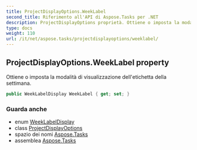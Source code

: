 ```yaml
---
title: ProjectDisplayOptions.WeekLabel
second_title: Riferimento all'API di Aspose.Tasks per .NET
description: ProjectDisplayOptions proprietà. Ottiene o imposta la modalità di visualizzazione delletichetta della settimana.
type: docs
weight: 110
url: /it/net/aspose.tasks/projectdisplayoptions/weeklabel/
---
```

## ProjectDisplayOptions.WeekLabel property

Ottiene o imposta la modalità di visualizzazione dell'etichetta della settimana.

```csharp
public WeekLabelDisplay WeekLabel { get; set; }
```

### Guarda anche

* enum [WeekLabelDisplay](../../weeklabeldisplay/)
* class [ProjectDisplayOptions](../)
* spazio dei nomi [Aspose.Tasks](../../projectdisplayoptions/)
* assemblea [Aspose.Tasks](../../../)


